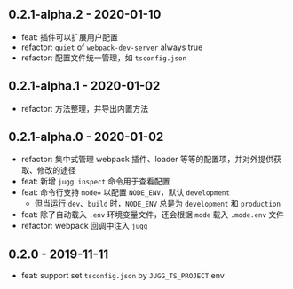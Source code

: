 ## 0.2.1-alpha.2 - 2020-01-10

- feat: 插件可以扩展用户配置
- refactor: `quiet` of `webpack-dev-server` always true
- refactor: 配置文件统一管理，如 `tsconfig.json`

## 0.2.1-alpha.1 - 2020-01-02

- refactor: 方法整理，并导出内置方法

## 0.2.1-alpha.0 - 2020-01-02

- refactor: 集中式管理 webpack 插件、loader 等等的配置项，并对外提供获取、修改的途径
- feat: 新增 `jugg inspect` 命令用于查看配置
- feat: 命令行支持 `mode=` 以配置 `NODE_ENV`，默认 `development`
  - 但当运行 `dev`、`build` 时，`NODE_ENV` 总是为 `development` 和 `production`
- feat: 除了自动载入 `.env` 环境变量文件，还会根据 `mode` 载入 `.mode.env` 文件
- refactor: webpack 回调中注入 `jugg`

## 0.2.0 - 2019-11-11

- feat: support set `tsconfig.json` by `JUGG_TS_PROJECT` env
